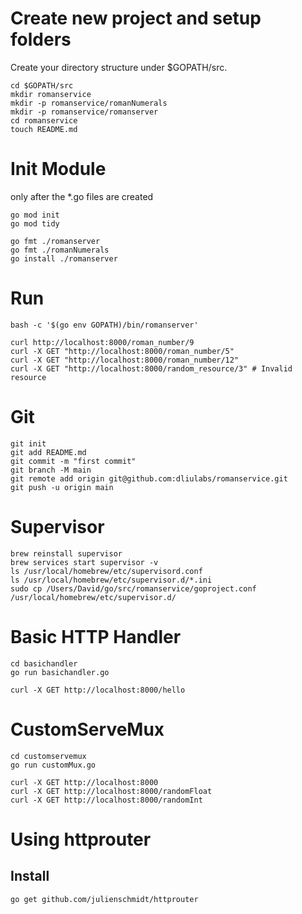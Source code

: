 # Create new project and setup folders

Create your directory structure under $GOPATH/src.

```
cd $GOPATH/src
mkdir romanservice
mkdir -p romanservice/romanNumerals
mkdir -p romanservice/romanserver
cd romanservice
touch README.md
```
# Init Module

only after the *.go files are created

```
go mod init
go mod tidy
```

```
go fmt ./romanserver
go fmt ./romanNumerals
go install ./romanserver
```


# Run

```
bash -c '$(go env GOPATH)/bin/romanserver'

curl http://localhost:8000/roman_number/9
curl -X GET "http://localhost:8000/roman_number/5"
curl -X GET "http://localhost:8000/roman_number/12"
curl -X GET "http://localhost:8000/random_resource/3" # Invalid resource
```

# Git

```
git init
git add README.md
git commit -m "first commit"
git branch -M main
git remote add origin git@github.com:dliulabs/romanservice.git
git push -u origin main
```

# Supervisor

```
brew reinstall supervisor
brew services start supervisor -v
ls /usr/local/homebrew/etc/supervisord.conf
ls /usr/local/homebrew/etc/supervisor.d/*.ini
sudo cp /Users/David/go/src/romanservice/goproject.conf /usr/local/homebrew/etc/supervisor.d/
```

# Basic HTTP Handler

```
cd basichandler
go run basichandler.go

curl -X GET http://localhost:8000/hello
```

# CustomServeMux

```
cd customservemux
go run customMux.go

curl -X GET http://localhost:8000
curl -X GET http://localhost:8000/randomFloat
curl -X GET http://localhost:8000/randomInt  
```

# Using httprouter

## Install

```
go get github.com/julienschmidt/httprouter
```
